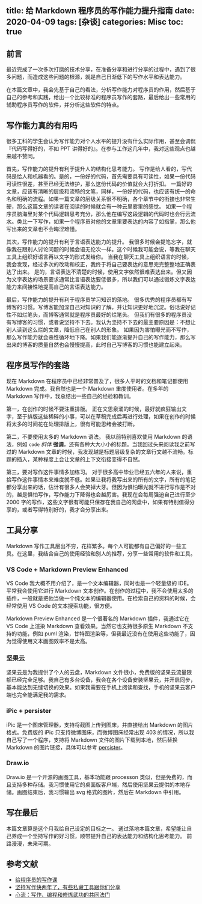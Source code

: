 title: 给 Markdown 程序员的写作能力提升指南
date: 2020-04-09
tags: [杂谈]
categories: Misc
toc: true
---

## 前言

最近完成了一次多次打磨的技术分享，在准备分享和进行分享的过程中，遇到了很多问题，而造成这些问题的根源，就是自己日渐低下的写作水平和表达能力。

在本篇文章中，我会先基于自己的看法，分析写作能力对程序员的作用，然后基于自己的参考和实践，给出一个比较标准的程序员写作的套路，最后给出一些常用的辅助程序员写作的软件，并分析这些软件的特点。

## 写作能力真的有用吗

很多工科的学生会认为写作能力对个人水平的提升没有什么实际作用，甚至会调侃『代码写得好的，不如 PPT 讲得好的』。在参与工作这几年中，我对这些观点也越来越不赞同。

首先，写作能力的提升有利于提升人的结构化思考能力。
写作是给人看的，写代码是给人和机器看的。是的，一份好的代码，首先需要具有可读性，如果一份代码可读性很差，甚至已经无法维护，那么这份代码的价值就会大打折扣。
一篇好的文章，应该有清晰的层级和流畅的文笔，同样，一份好的代码，也应该有统一的命名和明确的流程。如果一篇文章的层级关系很不明确，各个章节中的衔接也非常生硬，那么这篇文章的读者在阅读的时候就会有一种云里雾里的感觉。
如果一个程序员脑海里对某个代码逻辑思考充分，那么他在编写这段逻辑的代码时也会行云流水。类比一下写作，如果一个程序员对他的文章里要表达的内容了如指掌，那么他写出来的文章也不会晦涩难懂。

其次，写作能力的提升有利于言语表达能力的提升。
我很多时候会提笔忘字，就像我在跟别人讨论问题的时候会语无伦次一样。这个时候我可能会说，等我在聊天工具上组织好语言再以文字的形式发给你。
当我在聊天工具上组织语言的时候，我会发现，经过多次的改动和校正，我终于将自己要表达的意思完完整整地正确表达了出来。
是的，言语表达不清楚的时候，使用文字依然很难表达出来。但又因为文字表达的场景要求通常比言语表达要低很多，所以我们可以通过锻炼文字表达能力来间接性地提高自己的言语表达能力。

最后，写作能力的提升有利于程序员学习知识的落地。
很多优秀的程序员都有写博客的习惯。写博客能加深自己对知识的了解，并让知识更好地沉淀。俗话说好记性不如烂笔头，而博客通常就是程序员最好的烂笔头。
但我们有很多的程序员没有写博客的习惯，或者说坚持不下去。我认为坚持不下去的最主要原因是：不想让别人读到这么烂的文章，降低自己在别人的形象。
如果因为害怕曝光而不写作，那么写作能力就会恶性循环地下降。如果我们能逐渐提升自己的写作能力，那么写出来的博客的质量自然也会慢慢提高，此时自己写博客的习惯也能建立起来。

## 程序员写作的套路

现在 Markdown 在程序员中已经非常普及了，很多人平时的文档和笔记都使用 Markdown 完成。我自然也是一个 Markdown 重度使用者。在多年的 Markdown 写作中，我总结出一些自己的经验和教训。

第一，在创作的时候不要注重排版。
正在文思泉涌的时候，最好就疯狂输出文字，至于排版这些稀碎的小事，可以在草稿完成后再进行处理，如果在创作的时候将太多的时间花在处理排版上，很有可能思绪会被打断。

第二，不要使用太多的 Markdown 语法。
我以前特别喜欢使用 Markdown 的语法，例如 `code` *斜体*  **强调**，还有各种大大小小的标题。当我回过头来阅读我之前写过的 Markdown 文章的时候，我发现越是标题层级复杂的文章行文越不流畅。标题的插入，某种程度上会让文章的上下文衔接变得不自然。

第三，要对写作这件事情多加练习。
对于很多高中毕业已经五六年的人来说，重拾写作这件事情本来难度就不低。如果让我将我写出来的所有的文字，所有的笔记都分享出来的话，估计有很多人会笑掉大牙。但因为惧怕曝光就不进行写作是不对的，越是惧怕写作，写作能力下降得也会越厉害。我现在会每周强迫自己进行至少 2000 字的写作，这些文字很有可能只保存在我自己的网盘中，如果有特别值得分享的，或者写得特别好的，我才会分享出来。

## 工具分享

Markdown 写作工具层出不穷，花样繁多。每个人可能都有自己偏好的一些工具。在这里，我结合自己的使用经验和别人的推荐，分享一些常用的软件和工具。

### VS Code + Markdown Preview Enhanced

VS Code 我大概不用介绍了，是一个文本编辑器，同时也是一个轻量级的 IDE。平常我会使用它进行 Markdown 文本创作。在创作的过程中，我不会使用太多的插件，一般就是把他当做一个纯文本的编辑器使用。在检索自己的资料的时候，会经常使用 VS Code 的文本搜索功能，很方便。

Markdown Preview Enhanced 是一个很著名的 Markdown 插件，我通过它在 VS Code 上渲染 Markdown 查看效果。当然它也支持很多原生 Markdown 不支持的功能，例如 puml 渲染，甘特图渲染等，但我最近没有在使用这些功能了，因为觉得使用文本画图效率不是太高。

### 坚果云

坚果云是为我提供了个人的云盘，Markdown 文件很小，免费版的坚果云流量限额已经完全足够。我自己有多台设备，我会在各个设备安装坚果云，并开启同步，基本能达到无缝切换的效果。如果我需要在手机上阅读和查找，手机的坚果云客户端也完全能满足我的需求。

### iPic + persister

iPic 是一个图床管理器，支持将截图上传到图床，并直接给出 Markdown 的图片格式。免费版的 iPic 只支持微博图床，而微博图床经常出现 403 的情况，所以我自己写了一个程序，支持将 Markdown 文件的图片下载到本地，然后替换 Markdown 的图片链接，具体可以参考 [persister](https://github.com/XhinLiang/persister)。

### Draw.io

Draw.io 是一个开源的画图工具，基本功能跟 processon 类似，但是免费的，而且支持多种存储。我习惯使用它的桌面版客户端，然后使用坚果云提供的本地存储。画图结束后，我习惯输出 svg 格式的图片，然后在 Markdown 中引用。

## 写在最后

本篇文章算是这个月我给自己设定的目标之一。
通过落地本篇文章，希望能让自己养成一个坚持写作的好习惯，顺带提升自己的表达能力和结构化思考能力。
前路漫漫，未来可期。

## 参考文献

- [给程序员的写作课](https://thewriter.dev/perface/)
- [坚持写作快两年了，有些私藏工具跟你们分享](https://studyidea.cn/write_tools)
- [心流：写作、编程和修炼武功的共同法门](http://zhangtielei.com/posts/blog-kungfu-flow-well-being.html)
